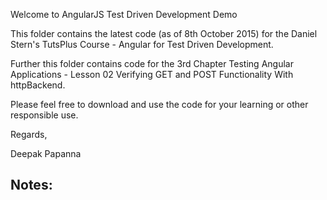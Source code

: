 Welcome to AngularJS Test Driven Development Demo

This folder contains the latest code (as of 8th October 2015) for the Daniel Stern's TutsPlus Course - Angular for Test Driven Development.

Further this folder contains code for the 3rd Chapter Testing Angular Applications - Lesson 02 Verifying GET and POST Functionality With httpBackend. 

Please feel free to download and use the code for your learning or other responsible use.

Regards, 

Deepak Papanna

Notes:
-------
